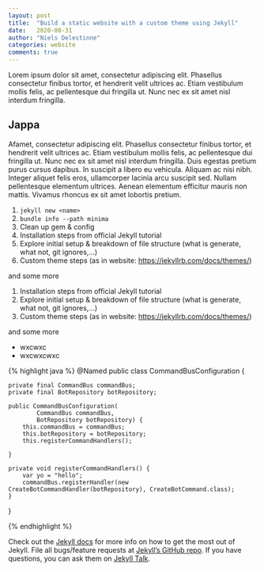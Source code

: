 ```yaml
---
layout: post
title:  "Build a static website with a custom theme using Jekyll"
date:   2020-08-31
author: "Niels Delestinne"
categories: website
comments: true
---
```


Lorem ipsum dolor sit amet, consectetur adipiscing elit. Phasellus consectetur finibus tortor, et hendrerit velit ultrices ac. Etiam vestibulum mollis felis, ac pellentesque dui fringilla ut. Nunc nec ex sit amet nisl interdum fringilla.

## Jappa

Afamet, consectetur adipiscing elit. Phasellus consectetur finibus tortor, et hendrerit velit ultrices ac. Etiam vestibulum mollis felis, ac pellentesque dui fringilla ut. Nunc nec ex sit amet nisl interdum fringilla. Duis egestas pretium purus cursus dapibus. In suscipit a libero eu vehicula. Aliquam ac nisi nibh. Integer aliquet felis eros, ullamcorper lacinia arcu suscipit sed. Nullam pellentesque elementum ultrices. Aenean elementum efficitur mauris non mattis. Vivamus rhoncus ex sit amet lobortis pretium.

1. `jekyll new <name>`
2. `bundle info --path minima`
3. Clean up gem & config
1. Installation steps from official Jekyll tutorial
2. Explore initial setup & breakdown of file structure (what is generate, what not, git ignores,...)
3. Custom theme steps (as in website: https://jekyllrb.com/docs/themes/)

and some more

1. Installation steps from official Jekyll tutorial
2. Explore initial setup & breakdown of file structure (what is generate, what not, git ignores,...)
3. Custom theme steps (as in website: https://jekyllrb.com/docs/themes/)

and some more

- wxcwxc
- wxcwxcwxc

{% highlight java %}
@Named
public class CommandBusConfiguration {

    private final CommandBus commandBus;
    private final BotRepository botRepository;

    public CommandBusConfiguration(
            CommandBus commandBus,
            BotRepository botRepository) {
        this.commandBus = commandBus;
        this.botRepository = botRepository;
        this.registerCommandHandlers();

    }

    private void registerCommandHandlers() {
        var yo = "hello";
        commandBus.registerHandler(new CreateBotCommandHandler(botRepository), CreateBotCommand.class);
    }
}

{% endhighlight %}

Check out the [Jekyll docs][jekyll-docs] for more info on how to get the most out of Jekyll. File all bugs/feature requests at [Jekyll’s GitHub repo][jekyll-gh]. If you have questions, you can ask them on [Jekyll Talk][jekyll-talk].

[jekyll-docs]: https://jekyllrb.com/docs/home
[jekyll-gh]:   https://github.com/jekyll/jekyll
[jekyll-talk]: https://talk.jekyllrb.com/
